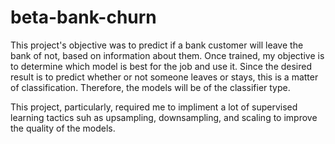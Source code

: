 # beta-bank-churn
This project's objective was to predict if a bank customer will leave the bank of not, based on information about them. Once trained, my objective is to determine which model is best for the job and use it. Since the desired result is to predict whether or not someone leaves or stays, this is a matter of classification. Therefore, the models will be of the classifier type.

This project, particularly, required me to impliment a lot of supervised learning tactics suh as upsampling, downsampling, and scaling to improve the quality of the models.
